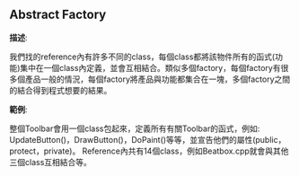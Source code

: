 ## Abstract Factory ##
**描述**:

我們找的reference內有許多不同的class，每個class都將該物件所有的函式(功能)集中在一個class內定義，並會互相結合。類似多個factory，每個factory有很多個產品一般的情況，每個factory將產品與功能都集合在一塊，多個factory之間的結合得到程式想要的結果。

**範例**:

整個Toolbar會用一個class包起來，定義所有有關Toolbar的函式，例如: UpdateButton()，DrawButton()，DoPaint()等等，並宣告他們的屬性(public，protect，private)。
Reference內共有14個class，例如Beatbox.cpp就會與其他三個class互相結合等。